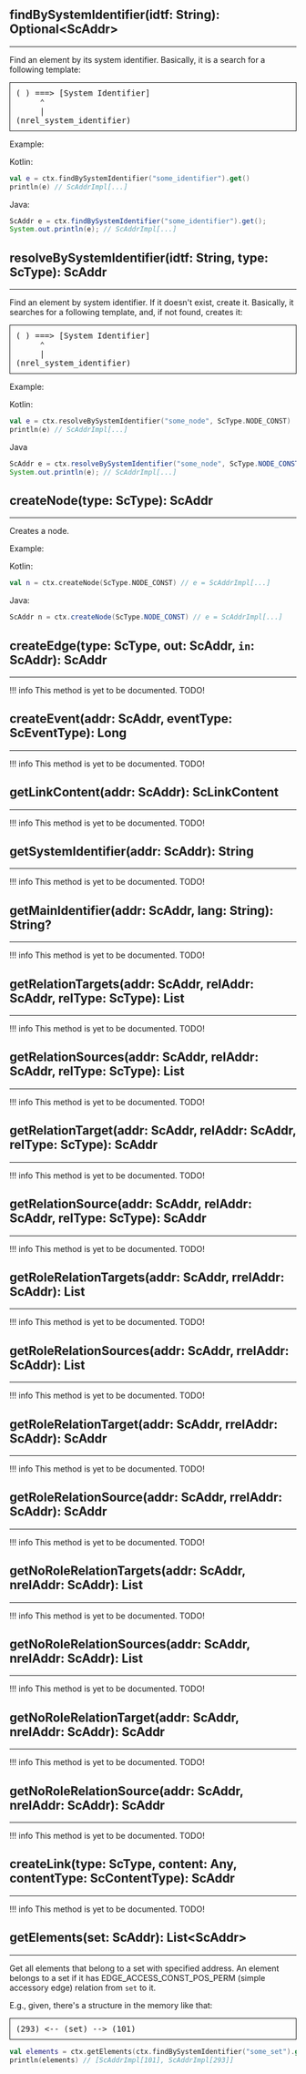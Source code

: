 ## findBySystemIdentifier(idtf: String): Optional<ScAddr\>

---

Find an element by its system identifier. Basically, it is a search for a following template:

<pre style="border: 1px solid; padding: 10px;">
( ) ===> [System Identifier]
     ⌃
     |
(nrel_system_identifier)
</pre>

Example:

Kotlin:
```kotlin
val e = ctx.findBySystemIdentifier("some_identifier").get()
println(e) // ScAddrImpl[...]
```
Java:
```java
ScAddr e = ctx.findBySystemIdentifier("some_identifier").get();
System.out.println(e); // ScAddrImpl[...]
```

## resolveBySystemIdentifier(idtf: String, type: ScType): ScAddr

---

Find an element by system identifier. If it doesn't exist, create it. Basically, it
searches for a following template, and, if not found, creates it:

<pre style="border: 1px solid; padding: 10px;">
( ) ===> [System Identifier]
     ⌃
     |
(nrel_system_identifier)
</pre>

Example:

Kotlin:
```kotlin
val e = ctx.resolveBySystemIdentifier("some_node", ScType.NODE_CONST)
println(e) // ScAddrImpl[...]
```

Java
```java
ScAddr e = ctx.resolveBySystemIdentifier("some_node", ScType.NODE_CONST);
System.out.println(e); // ScAddrImpl[...]
```

## createNode(type: ScType): ScAddr

---

Creates a node.

Example:

Kotlin:
```kotlin
val n = ctx.createNode(ScType.NODE_CONST) // e = ScAddrImpl[...]
```

Java:
```java
ScAddr n = ctx.createNode(ScType.NODE_CONST) // e = ScAddrImpl[...]
```

## createEdge(type: ScType, out: ScAddr, `in`: ScAddr): ScAddr

---

!!! info
    This method is yet to be documented. TODO!


## createEvent(addr: ScAddr, eventType: ScEventType): Long

---

!!! info
    This method is yet to be documented. TODO!

## getLinkContent(addr: ScAddr): ScLinkContent

---

!!! info
    This method is yet to be documented. TODO!

## getSystemIdentifier(addr: ScAddr): String

---

!!! info
    This method is yet to be documented. TODO!

## getMainIdentifier(addr: ScAddr, lang: String): String?

---

!!! info
    This method is yet to be documented. TODO!

## getRelationTargets(addr: ScAddr, relAddr: ScAddr, relType: ScType): List<ScAddr>

---

!!! info
    This method is yet to be documented. TODO!

## getRelationSources(addr: ScAddr, relAddr: ScAddr, relType: ScType): List<ScAddr>

---

!!! info
    This method is yet to be documented. TODO!

## getRelationTarget(addr: ScAddr, relAddr: ScAddr, relType: ScType): ScAddr

---

!!! info
    This method is yet to be documented. TODO!

## getRelationSource(addr: ScAddr, relAddr: ScAddr, relType: ScType): ScAddr

---

!!! info
    This method is yet to be documented. TODO!

## getRoleRelationTargets(addr: ScAddr, rrelAddr: ScAddr): List<ScAddr>

---

!!! info
    This method is yet to be documented. TODO!

## getRoleRelationSources(addr: ScAddr, rrelAddr: ScAddr): List<ScAddr>

---

!!! info
    This method is yet to be documented. TODO!

## getRoleRelationTarget(addr: ScAddr, rrelAddr: ScAddr): ScAddr

---

!!! info
    This method is yet to be documented. TODO!

## getRoleRelationSource(addr: ScAddr, rrelAddr: ScAddr): ScAddr

---

!!! info
    This method is yet to be documented. TODO!

## getNoRoleRelationTargets(addr: ScAddr, nrelAddr: ScAddr): List<ScAddr>

---

!!! info
    This method is yet to be documented. TODO!

## getNoRoleRelationSources(addr: ScAddr, nrelAddr: ScAddr): List<ScAddr>

---

!!! info
    This method is yet to be documented. TODO!

## getNoRoleRelationTarget(addr: ScAddr, nrelAddr: ScAddr): ScAddr

---

!!! info
    This method is yet to be documented. TODO!

## getNoRoleRelationSource(addr: ScAddr, nrelAddr: ScAddr): ScAddr

---

!!! info
    This method is yet to be documented. TODO!

## createLink(type: ScType, content: Any, contentType: ScContentType): ScAddr

---

!!! info
    This method is yet to be documented. TODO!

## getElements(set: ScAddr): List<ScAddr\>

---

Get all elements that belong to a set with specified address. An element belongs to
a set if it has EDGE_ACCESS_CONST_POS_PERM (simple accessory edge) relation from `set` to it.

E.g., given, there's a structure in the memory like that:
<pre style="border: 1px solid; padding: 10px;">
(293) <-- (set) --> (101)
</pre>

```kotlin
val elements = ctx.getElements(ctx.findBySystemIdentifier("some_set").get())
println(elements) // [ScAddrImpl[101], ScAddrImpl[293]]
```